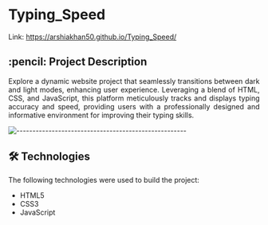 # Typing_Speed
Link: https://arshiakhan50.github.io/Typing_Speed/
<!-- Description -->
<h2 id="Project-Description"> :pencil: Project Description</h2>

<p align="justify">
Explore a dynamic website project that seamlessly transitions between dark and light modes, enhancing user experience. Leveraging a blend of HTML, CSS, and JavaScript, this platform meticulously tracks and displays typing accuracy and speed, providing users with a professionally designed and informative environment for improving their typing skills.
</p>

![-----------------------------------------------------](https://raw.githubusercontent.com/andreasbm/readme/master/assets/lines/cloudy.png)


<!-- technologies -->
<h2 id="technologies"> 🛠 Technologies</h2>

<p>The following technologies were used to build the project:</p>

- HTML5
- CSS3
- JavaScript
